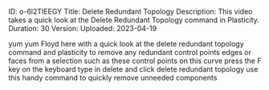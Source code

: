 ID: o-6l2TIEEGY
Title: Delete Redundant Topology
Description: This video takes a quick look at the Delete Redundant Topology command in Plasticity.
Duration: 30
Version: 
Uploaded: 2023-04-19

yum yum
Floyd here with a quick look at the
delete redundant topology command and
plasticity to remove any redundant
control points edges or faces from a
selection such as these control points
on this curve press the F key on the
keyboard type in delete and click delete
redundant topology use this handy
command to quickly remove unneeded
components